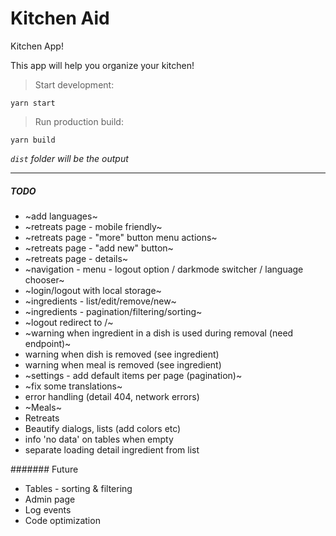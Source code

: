 # Kitchen Aid 

Kitchen App!

This app will help you organize your kitchen!

> Start development:
```
yarn start
```

> Run production build:

```
yarn build
```
*`dist` folder will be the output*

___


##### TODO
* ~add languages~
* ~retreats page - mobile friendly~
* ~retreats page - "more" button menu actions~
* ~retreats page - "add new" button~
* ~retreats page - details~
* ~navigation - menu - logout option / darkmode switcher / language chooser~
* ~login/logout with local storage~
* ~ingredients - list/edit/remove/new~
* ~ingredients - pagination/filtering/sorting~
* ~logout redirect to /~
* ~warning when ingredient in a dish is used during removal (need endpoint)~
* warning when dish is removed (see ingredient)
* warning when meal is removed (see ingredient)
* ~settings - add default items per page (pagination)~
* ~fix some translations~
* error handling (detail 404, network errors)
* ~Meals~
* Retreats
* Beautify dialogs, lists (add colors etc)
* info 'no data' on tables when empty
* separate loading detail ingredient from list


####### Future
* Tables - sorting & filtering
* Admin page
* Log events
* Code optimization
